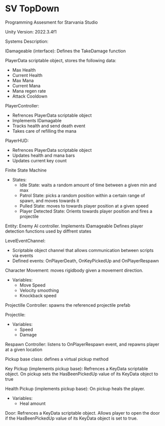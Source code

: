 # SV TopDown
Programming Assesment for Starvania Studio

Unity Version: 2022.3.4f1

Systems Description:

IDamageable (interface): Defines the TakeDamage function

PlayerData scriptable object, stores the following data:
- Max Health
- Current Health
- Max Mana
- Current Mana
- Mana regen rate
- Attack Cooldown

PlayerController:
- Refrences PlayerData scriptable object
- Implements IDamagable
- Tracks health and send death event
- Takes care of refilling the mana

PlayerHUD:
- Refrences PlayerData scriptable object
- Updates health and mana bars
- Updates current key count 

Finite State Machine
- States:
	- Idle State: waits a random amount of time between a given min and max
	- Patrol State: picks a random position within a certain range of spawn, and moves towards it
	- Pulled State: moves to towards player position at a given speed
	- Player Detected State: Orients towards player position and fires a projectile

Entity: Enemy AI controller. 
Implements IDamageable
Defines player detection functions used by diffrent states

LevelEventChannel: 
- Scriptable object channel that allows communication between scripts via events
- Defined events: OnPlayerDeath, OnKeyPickedUp and OnPlayerRespawn

Character Movement: moves rigidbody given a movement direction. 
- Variables: 
	- Move Speed 
	- Velocity smoothing
	- Knockback speed

Projectille Controller: spawns the referenced projectile prefab

Projectile: 
- Variables: 
	- Speed
	- Damage

Respawn Controller: listens to OnPlayerRespawn event, and repawns player at a given location

Pickup base class: defines a virtual pickup method

Key Pickup (implements pickup base): Refrences a KeyData scriptable object. On pickup sets the HasBeenPickedUp value of its KeyData object to true

Health Pickup (implements pickup base): On pickup heals the player. 
- Variables:
	- Heal amount

Door: Refrences a KeyData scriptable object. Allows player to open the door if the HasBeenPickedUp value of its KeyData object is set to true.
